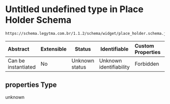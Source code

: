 # Untitled undefined type in Place Holder Schema

```txt
https://schema.legytma.com.br/1.1.2/schema/widget/place_holder.schema.json#/properties
```




| Abstract            | Extensible | Status         | Identifiable            | Custom Properties | Additional Properties | Access Restrictions | Defined In                                                                                     |
| :------------------ | ---------- | -------------- | ----------------------- | :---------------- | --------------------- | ------------------- | ---------------------------------------------------------------------------------------------- |
| Can be instantiated | No         | Unknown status | Unknown identifiability | Forbidden         | Allowed               | none                | [place_holder.schema.json\*](../schema/widget/place_holder.schema.json) |

## properties Type

unknown

